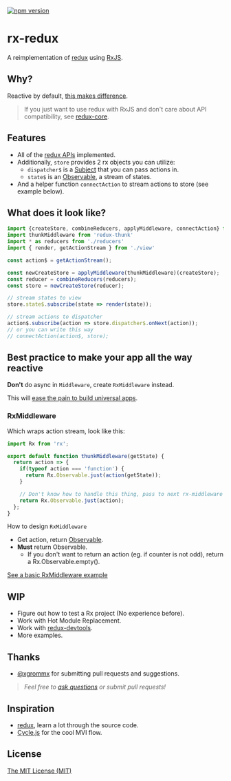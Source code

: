 [![npm version](https://img.shields.io/npm/v/rx-redux.svg?style=flat-square)](https://www.npmjs.com/package/rx-redux)

rx-redux
========

A reimplementation of [redux](https://github.com/gaearon/redux) using [RxJS](https://github.com/Reactive-Extensions/RxJS).

## Why?
Reactive by default, [this makes difference](./examples/universal-counter-rx).

> If you just want to use redux with RxJS and don't care about API compatibility, see [redux-core](https://github.com/jas-chen/redux-core).

## Features
- All of the [redux APIs](https://github.com/gaearon/redux/blob/rewrite-docs/docs/Reference/API.md) implemented.
- Additionally, `store` provides 2 rx objects you can utilize:
    - `dispatcher$` is a [Subject](https://github.com/Reactive-Extensions/RxJS/blob/master/doc/api/subjects/subject.md) that you can pass actions in.
    - `state$` is an [Observable](https://github.com/Reactive-Extensions/RxJS/blob/master/doc/api/core/observable.md), a stream of states.
- And a helper function `connectAction` to stream actions to store (see example below).

## What does it look like?
``` javascript
import {createStore, combineReducers, applyMiddleware, connectAction} from 'rx-redux'
import thunkMiddleware from 'redux-thunk'
import * as reducers from './reducers'
import { render, getActionStream } from './view'

const action$ = getActionStream();

const newCreateStore = applyMiddleware(thunkMiddleware)(createStore);
const reducer = combineReducers(reducers);
const store = newCreateStore(reducer);

// stream states to view
store.state$.subscribe(state => render(state));

// stream actions to dispatcher
action$.subscribe(action => store.dispatcher$.onNext(action));
// or you can write this way
// connectAction(action$, store);
```

## Best practice to make your app all the way reactive
**Don't** do async in `Middleware`, create `RxMiddleware` instead.

This will [ease the pain to build universal apps](./examples/universal-counter-rx).

### RxMiddleware
Which wraps action stream, look like this:
```javascript
import Rx from 'rx';

export default function thunkMiddleware(getState) {
  return action => {
    if(typeof action === 'function') {
      return Rx.Observable.just(action(getState));
    }

    // Don't know how to handle this thing, pass to next rx-middleware
    return Rx.Observable.just(action);
  };
}

```

How to design `RxMiddleware`
- Get action, return [Observable](https://github.com/Reactive-Extensions/RxJS/blob/master/doc/api/core/observable.md).
- **Must** return Observable.
  - If you don't want to return an action (eg. if counter is not odd), return a Rx.Observable.empty().

[See a basic RxMiddleware example](./examples/counter-rx)

## WIP
- Figure out how to test a Rx project (No experience before).
- Work with Hot Module Replacement.
- Work with [redux-devtools](https://github.com/gaearon/redux-devtools).
- More examples.

## Thanks
- [@xgrommx](https://github.com/xgrommx) for  submitting pull requests and suggestions.

> *Feel free to [ask questions](./issues/) or submit pull requests!*

## Inspiration
- [redux](https://github.com/gaearon/redux), learn a lot through the source code.
- [Cycle.js](http://cycle.js.org/) for the cool MVI flow.

## License
[The MIT License (MIT)](./LICENSE)
